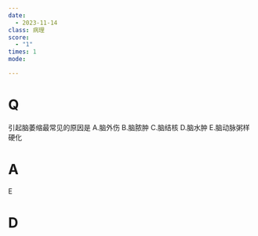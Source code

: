 ```yaml
---
date:
  - 2023-11-14
class: 病理
score:
  - "1"
times: 1
mode:

---
```



# Q
引起脑萎缩最常见的原因是
A.脑外伤
B.脑脓肿
C.脑结核
D.脑水肿
E.脑动脉粥样硬化


# A
E





# D